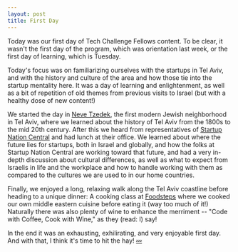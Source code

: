```yaml
---
layout: post
title: First Day
---
```


Today was our first day of Tech Challenge Fellows content. To be clear, it wasn't the first day of the program, which was orientation last week, or the first day of learning, which is Tuesday.

Today's focus was on familiarizing ourselves with the startups in Tel Aviv, and with the history and culture of the area and how those tie into the startup mentality here. It was a day of learning and enlightenment, as well as a bit of repetition of old themes from previous visits to Israel (but with a healthy dose of new content!)

We started the day in [Neve Tzedek](http://en.wikipedia.org/wiki/Neve_Tzedek), the first modern Jewish neighborhood in Tel Aviv, where we learned about the history of Tel Aviv from the 1800s to the mid 20th century. After this we heard from representatives of [Startup Nation Central](http://www.startupnationcentral.org/) and had lunch at their office. We learned about where the future lies for startups, both in Israel and globally, and how the folks at Startup Nation Central are working toward that future, and had a very in-depth discussion about cultural differences, as well as what to expect from Israelis in life and the workplace and how to handle working with them as compared to the cultures we are used to in our home countries.

Finally, we enjoyed a long, relaxing walk along the Tel Aviv coastline before heading to a unique dinner: A cooking class at [Foodsteps](http://www.foodsteps.co.il/inner.aspx?pid=220) where we cooked our own middle eastern cuisine before eating it (way too much of it!) Naturally there was also plenty of wine to enhance the merriment -- "Code with Coffee, Cook with Wine," as they (read: I) say!

In the end it was an exhausting, exhilirating, and very enjoyable first day. And with that, I think it's time to hit the hay! [:zzz:](http://www.mayoclinic.org/healthy-living/adult-health/in-depth/sleep/art-20048379)
